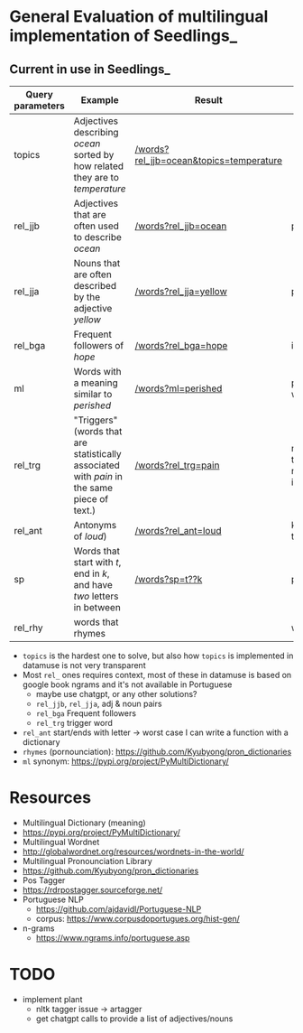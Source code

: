 # General Evaluation of multilingual implementation of Seedlings_

## Current in use in Seedlings_
| Query parameters | Example | Result | Notes |
| ------------- | ------------- | ------------- | -------------
| topics  | Adjectives describing *ocean* sorted by how related they are to *temperature*  | [/words?rel_jjb=ocean&topics=temperature](https://api.datamuse.com/words?rel_jjb=ocean&topics=temperature)  | |
| rel_jjb  | Adjectives that are often used to describe *ocean* | [/words?rel_jjb=ocean](https://api.datamuse.com/words?rel_jjb=ocean)  |plant& ginkgo |
| rel_jja  | Nouns that are often described by the adjective *yellow*  | [/words?rel_jja=yellow](https://api.datamuse.com/words?rel_jja=yellow)  |plant: |
| rel_bga | Frequent followers of *hope* | [/words?rel_bga=hope](https://api.datamuse.com/words?rel_bga=hope)  | ivy:|
| ml | Words with a meaning similar to *perished* | [/words?ml=perished](https://api.datamuse.com/words?ml=perished)  | plant:portuguese wordnet|
| rel_trg  | "Triggers" (words that are statistically associated with *pain* in the same piece of text.)| [/words?rel_trg=pain](https://api.datamuse.com/words?rel_trg=pain)  | not sure i like this, maybe get related verbs instead|
| rel_ant  | Antonyms of *loud*)| [/words?rel_ant=loud](https://api.datamuse.com/words?rel_ant=loud)  | koru: no need at the moment|
| sp  | Words that start with *t*, end in *k*, and have *two* letters in between  | [/words?sp=t??k](https://api.datamuse.com/words?sp=t??k)  | pine:|
| rel_rhy  | words that rhymes  |   | willow:|

- `topics` is the hardest one to solve, but also how `topics` is implemented in datamuse is not very transparent
- Most `rel_` ones requires context, most of these in datamuse is based on google book ngrams and it's not available in Portuguese
  - maybe use chatgpt, or any other solutions?
  - `rel_jjb`, `rel_jja`, adj & noun pairs
  - `rel_bga` Frequent followers
  - `rel_trg` trigger word
- `rel_ant` start/ends with letter -> worst case I can write a function with a dictionary
- `rhymes` (pornounciation): https://github.com/Kyubyong/pron_dictionaries
- `ml` synonym: https://pypi.org/project/PyMultiDictionary/

# Resources
- Multilingual Dictionary (meaning)
 - https://pypi.org/project/PyMultiDictionary/
- Multilingual Wordnet
 - http://globalwordnet.org/resources/wordnets-in-the-world/
- Multilingual Pronounciation Library
 - https://github.com/Kyubyong/pron_dictionaries
- Pos Tagger
 - https://rdrpostagger.sourceforge.net/
- Portuguese NLP
  - https://github.com/ajdavidl/Portuguese-NLP
  - corpus: https://www.corpusdoportugues.org/hist-gen/
- n-grams
  - https://www.ngrams.info/portuguese.asp
# TODO
- implement plant
  - nltk tagger issue -> artagger
  - get chatgpt calls to provide a list of adjectives/nouns
